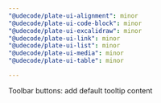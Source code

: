 ```yaml
---
"@udecode/plate-ui-alignment": minor
"@udecode/plate-ui-code-block": minor
"@udecode/plate-ui-excalidraw": minor
"@udecode/plate-ui-link": minor
"@udecode/plate-ui-list": minor
"@udecode/plate-ui-media": minor
"@udecode/plate-ui-table": minor

---
```


Toolbar buttons: add default tooltip content

